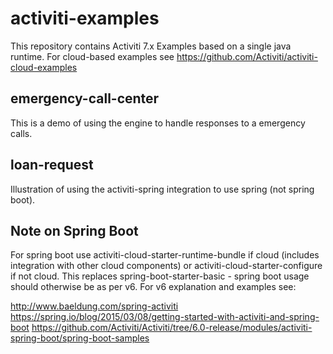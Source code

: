 # activiti-examples

This repository contains Activiti 7.x Examples based on a single java runtime. For cloud-based examples see https://github.com/Activiti/activiti-cloud-examples

## emergency-call-center

This is a demo of using the engine to handle responses to a emergency calls.

## loan-request

Illustration of using the activiti-spring integration to use spring (not spring boot). 

## Note on Spring Boot 

For spring boot use activiti-cloud-starter-runtime-bundle if cloud (includes integration with other cloud components) or activiti-cloud-starter-configure if not cloud. This replaces spring-boot-starter-basic - spring boot usage should otherwise be as per v6. For v6 explanation and examples see:
 
http://www.baeldung.com/spring-activiti
https://spring.io/blog/2015/03/08/getting-started-with-activiti-and-spring-boot
https://github.com/Activiti/Activiti/tree/6.0-release/modules/activiti-spring-boot/spring-boot-samples